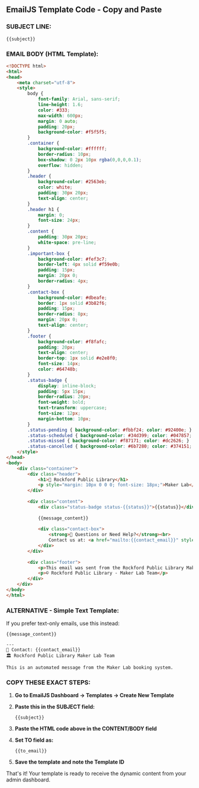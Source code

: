 ## EmailJS Template Code - Copy and Paste

### SUBJECT LINE:
```
{{subject}}
```

### EMAIL BODY (HTML Template):
```html
<!DOCTYPE html>
<html>
<head>
    <meta charset="utf-8">
    <style>
        body {
            font-family: Arial, sans-serif;
            line-height: 1.6;
            color: #333;
            max-width: 600px;
            margin: 0 auto;
            padding: 20px;
            background-color: #f5f5f5;
        }
        .container {
            background-color: #ffffff;
            border-radius: 10px;
            box-shadow: 0 2px 10px rgba(0,0,0,0.1);
            overflow: hidden;
        }
        .header {
            background-color: #2563eb;
            color: white;
            padding: 30px 20px;
            text-align: center;
        }
        .header h1 {
            margin: 0;
            font-size: 24px;
        }
        .content {
            padding: 30px 20px;
            white-space: pre-line;
        }
        .important-box {
            background-color: #fef3c7;
            border-left: 4px solid #f59e0b;
            padding: 15px;
            margin: 20px 0;
            border-radius: 4px;
        }
        .contact-box {
            background-color: #dbeafe;
            border: 1px solid #3b82f6;
            padding: 15px;
            border-radius: 8px;
            margin: 20px 0;
            text-align: center;
        }
        .footer {
            background-color: #f8fafc;
            padding: 20px;
            text-align: center;
            border-top: 1px solid #e2e8f0;
            font-size: 14px;
            color: #64748b;
        }
        .status-badge {
            display: inline-block;
            padding: 5px 15px;
            border-radius: 20px;
            font-weight: bold;
            text-transform: uppercase;
            font-size: 12px;
            margin-bottom: 10px;
        }
        .status-pending { background-color: #fbbf24; color: #92400e; }
        .status-scheduled { background-color: #34d399; color: #047857; }
        .status-missed { background-color: #f87171; color: #dc2626; }
        .status-cancelled { background-color: #6b7280; color: #374151; }
    </style>
</head>
<body>
    <div class="container">
        <div class="header">
            <h1>🔧 Rockford Public Library</h1>
            <p style="margin: 10px 0 0 0; font-size: 18px;">Maker Lab</p>
        </div>
        
        <div class="content">
            <div class="status-badge status-{{status}}">{{status}}</div>
            
            {{message_content}}
            
            <div class="contact-box">
                <strong>📧 Questions or Need Help?</strong><br>
                Contact us at: <a href="mailto:{{contact_email}}" style="color: #2563eb; text-decoration: none;">{{contact_email}}</a>
            </div>
        </div>
        
        <div class="footer">
            <p>This email was sent from the Rockford Public Library Maker Lab booking system.</p>
            <p>© Rockford Public Library - Maker Lab Team</p>
        </div>
    </div>
</body>
</html>
```

### ALTERNATIVE - Simple Text Template:
If you prefer text-only emails, use this instead:

```
{{message_content}}

---
📧 Contact: {{contact_email}}
🏛️ Rockford Public Library Maker Lab Team

This is an automated message from the Maker Lab booking system.
```

### COPY THESE EXACT STEPS:

1. **Go to EmailJS Dashboard → Templates → Create New Template**

2. **Paste this in the SUBJECT field:**
   ```
   {{subject}}
   ```

3. **Paste the HTML code above in the CONTENT/BODY field**

4. **Set TO field as:**
   ```
   {{to_email}}
   ```

5. **Save the template and note the Template ID**

That's it! Your template is ready to receive the dynamic content from your admin dashboard.